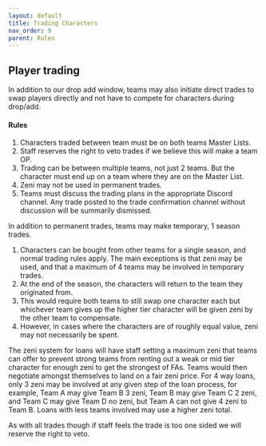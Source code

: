 ```yaml
---
layout: default
title: Trading Characters
nav_order: 9
parent: Rules
---
```

## Player trading

In addition to our drop add window, teams may also initiate direct trades to swap players directly and not have to compete for
characters during drop/add. 

#### Rules

1. Characters traded between team must be on both teams Master Lists.
2. Staff reserves the right to veto trades if we believe this will make a team OP.
3. Trading can be between multiple teams, not just 2 teams. But the character must end up on a team where they are on the Master List.
4. Zeni may not be used in permanent trades.
5. Teams must discuss the trading plans in the appropriate Discord channel. Any trade posted to the trade confirmation channel without discussion will be summarily dismissed.

In addition to permanent trades, teams may make temporary, 1 season trades.

1. Characters can be bought from other teams for a single season, and normal trading rules apply.  The main exceptions is that zeni may be used, and that a maximum of 4 teams may be involved in temporary trades.
2. At the end of the season, the characters will return to the team they originated from.
3. This would require both teams to still swap one character each but whichever team gives up the higher tier character will be given zeni by the other team to compensate.
4. However, in cases where the characters are of roughly equal value, zeni may not necessarily be spent.

The zeni system for loans will  have staff setting a maximum zeni that teams can offer to prevent strong teams from renting out a weak or mid tier character for enough zeni to get the strongest of FAs. Teams would then negotiate amongst themselves to land on a fair zeni price. For 4 way loans, only 3 zeni may be involved at any given step of the loan process, for example, Team A may give Team B 3 zeni, Team B may give Team C 2 zeni, and Team C may give Team D no zeni, but Team A can not give 4 zeni to Team B. Loans with less teams involved may use a higher zeni total. 

As with all trades though if staff feels the trade is too one sided we will reserve the right to veto.